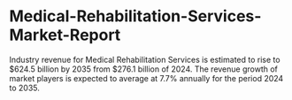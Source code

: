 # Medical-Rehabilitation-Services-Market-Report
Industry revenue for Medical Rehabilitation Services is estimated to rise to $624.5 billion by 2035 from $276.1 billion of 2024. The revenue growth of market players is expected to average at 7.7% annually for the period 2024 to 2035.
